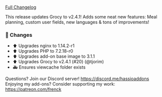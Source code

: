 [Full Changelog][changelog]

This release updates Grocy to v2.4.1!
Adds some neat new features: Meal planning, custom user fields, new languages & tons of improvements!

### 🔨 Changes

- :arrow_up: Upgrades nginx to 1.14.2-r1
- :arrow_up: Upgrades PHP to 7.2.18-r0
- :arrow_up: Upgrades add-on base image to 3.1.1
- ⬆️ Upgrades Grocy to v2.4.1 (#20) (@tjorim)
- :ambulance: Ensures viewcache folder exists

[changelog]: https://github.com/hassio-addons/addon-grocy/compare/v0.1.0...v0.2.0

Questions? Join our Discord server! https://discord.me/hassioaddons
Enjoying my add-ons? Consider supporting my work: https://patreon.com/frenck